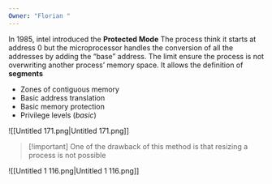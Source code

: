 ```yaml
---
Owner: "Florian "
---
```

  
In 1985, intel introduced the **Protected Mode**
The process think it starts at address 0 but the microprocessor handles the conversion of all the addresses by adding the “base” address.
The limit ensure the process is not overwriting another process’ memory space.
It allows the definition of **segments**
- Zones of contiguous memory
- Basic address translation
- Basic memory protection
- Privilege levels (_basic_)
  
![[Untitled 171.png|Untitled 171.png]]

> [!important] One of the drawback of this method is that resizing a process is not possible
  
![[Untitled 1 116.png|Untitled 1 116.png]]